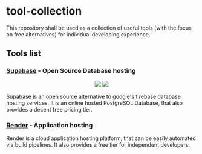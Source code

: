 # tool-collection

This repository shall be used as a collection of useful tools (with the focus on free alternatives) for individual developing experience.

## Tools list
### [Supabase](https://supabase.com) - Open Source Database hosting

<p align="center">
<img src="https://user-images.githubusercontent.com/8291514/213727234-cda046d6-28c6-491a-b284-b86c5cede25d.png#gh-light-mode-only">
<img src="https://user-images.githubusercontent.com/8291514/213727225-56186826-bee8-43b5-9b15-86e839d89393.png#gh-dark-mode-only">
</p>

Supabase is an open source alternative to google's firebase database hosting services. It is an online hosted PostgreSQL Database, that also provides a decent free pricing tier.

### [Render](https://render.com/) - Application hosting

Render is a cloud application hosting platform, that can be easily automated via build pipelines.
It also provides a free tier for independent developers.
